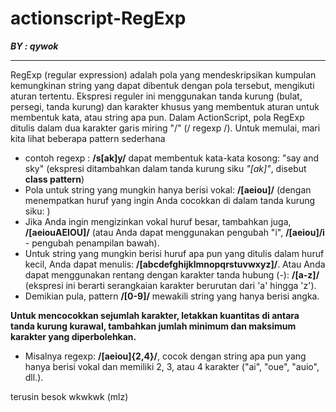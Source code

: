 # actionscript-RegExp
_**BY : qywok**_
<hr>
RegExp (regular expression) adalah pola yang mendeskripsikan kumpulan kemungkinan string yang dapat dibentuk dengan pola tersebut, mengikuti aturan tertentu. Ekspresi reguler ini menggunakan tanda kurung (bulat, persegi, tanda kurung) dan karakter khusus yang membentuk aturan untuk membentuk kata, atau string apa pun.
Dalam ActionScript, pola RegExp ditulis dalam dua karakter garis miring "/" (/ regexp /).
Untuk memulai, mari kita lihat beberapa pattern sederhana

- contoh regexp : **/s[ak]y/** dapat membentuk kata-kata kosong: "say and sky" (ekspresi ditambahkan dalam tanda kurung siku _"[ak]"_, disebut **class pattern**)
- Pola untuk string yang mungkin hanya berisi vokal: **/[aeiou]/** (dengan menempatkan huruf yang ingin Anda cocokkan di dalam tanda kurung siku: )
- Jika Anda ingin mengizinkan vokal huruf besar, tambahkan juga, **/[aeiouAEIOU]/** (atau Anda dapat menggunakan pengubah "i", **/[aeiou]/i** - pengubah penampilan bawah).
- Untuk string yang mungkin berisi huruf apa pun yang ditulis dalam huruf kecil, Anda dapat menulis: **/[abcdefghijklmnopqrstuvwxyz]/**. Atau Anda dapat menggunakan rentang dengan karakter tanda hubung (-): **/[a-z]/** (ekspresi ini berarti serangkaian karakter berurutan dari 'a' hingga 'z').
- Demikian pula, pattern **/[0-9]/** mewakili string yang hanya berisi angka.

**Untuk mencocokkan sejumlah karakter, letakkan kuantitas di antara tanda kurung kurawal, tambahkan jumlah minimum dan maksimum karakter yang diperbolehkan.**
- Misalnya regexp: **/[aeiou]{2,4}/**, cocok dengan string apa pun yang hanya berisi vokal dan memiliki 2, 3, atau 4 karakter ("ai", "oue", "auio", dll.).











terusin besok wkwkwk (mlz)
